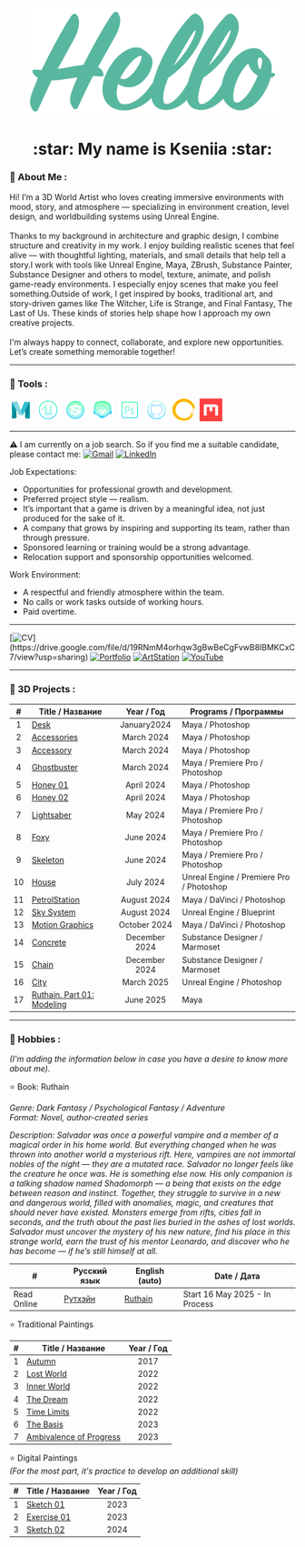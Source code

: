 <div align="center">
 <img src="https://github.com/AlfBerht/AlfBerht/blob/main/Hello/08.png" width="450px"/>
   
 <h1>
  :star: My name is Kseniia :star:
 </h1></div>

### :jigsaw: About Me :

<div>
 Hi! I’m a 3D World Artist who loves creating immersive environments with mood, story, and atmosphere — specializing in environment creation, level design, and worldbuilding systems using Unreal Engine.<br /><br />
 Thanks to my background in architecture and graphic design, I combine structure and creativity in my work. I enjoy building realistic scenes that feel alive — with thoughtful lighting, materials, and small details that help tell a story.I work with tools like Unreal Engine, Maya, ZBrush, Substance Painter, Substance Designer and others to model, texture, animate, and polish game-ready environments. I especially enjoy scenes that make you feel something.Outside of work, I get inspired by books, traditional art, and story-driven games like The Witcher, Life is Strange, and Final Fantasy, The Last of Us. These kinds of stories help shape how I approach my own creative projects.<br /><br />
 I'm always happy to connect, collaborate, and explore new opportunities. Let’s create something memorable together!

 ---

### :jigsaw: Tools :

<div>
  <img src="https://github.com/AlfBerht/AlfBerht/blob/main/Logos/Maya%2002.png" title="Maya" alt="Maya" width="40" height="40"/>&nbsp;
  <img src="https://github.com/AlfBerht/AlfBerht/blob/main/Logos/Unreal.png" title="Unreal Engine 5" alt="Unreal Engine 5" width="40" height="40"/>&nbsp;
  <img src="https://github.com/AlfBerht/AlfBerht/blob/main/Logos/Substance.png" title="Substance Painter & Designer" alt="Substance Painter & Designer" width="40" height="40"/>&nbsp;
  <img src="https://github.com/AlfBerht/AlfBerht/blob/main/Logos/Marmoset_02.png" title="Marmoset Toolbag" alt="Marmoset Toolbag" width="40" height="40"/>&nbsp;
  <img src="https://github.com/AlfBerht/AlfBerht/blob/main/Logos/Photoshop.png" title="Photoshop" alt="Photoshop" width="40" height="40"/>&nbsp;
  <img src="https://github.com/AlfBerht/AlfBerht/blob/main/Logos/GitHub.png" title="GitHub" alt="GitHub" width="40" height="40"/>&nbsp;
  <img src="https://github.com/AlfBerht/AlfBerht/blob/main/Logos/Gaea.png" title="Gaea" alt="Gaea" width="40" height="40"/>&nbsp;
  <img src="https://github.com/AlfBerht/AlfBerht/blob/main/Logos/QuixelMixer.png" title="QuixelMixer" alt="QuixelMixer" width="40" height="40"/>&nbsp;
</div>

---

:warning: I am currently on a job search. So if you find me a suitable candidate, please contact me: [![Gmail](https://img.shields.io/badge/-Gmail-f03c15?style=flat&logo=gmail&logoColor=white)](mailto:alfberht@gmail.com) [![LinkedIn](https://img.shields.io/badge/-LinkedIn-1589F0?style=flat&logo=Linkedin&logoColor=white)](https://www.linkedin.com/in/alfberht/)

Job Expectations:

- Opportunities for professional growth and development.
- Preferred project style — realism.
- It’s important that a game is driven by a meaningful idea, not just produced for the sake of it.
- A company that grows by inspiring and supporting its team, rather than through pressure.
- Sponsored learning or training would be a strong advantage.
- Relocation support and sponsorship opportunities welcomed.

Work Environment:

- A respectful and friendly atmosphere within the team.
- No calls or work tasks outside of working hours.
- Paid overtime.

---

[![CV](https://img.shields.io/badge/-CV-31a097?style=flat")](https://drive.google.com/file/d/19RNmM4orhqw3gBwBeCgFvwB8lBMKCxC7/view?usp=sharing) [![Portfolio](https://img.shields.io/badge/-Portfolio-0095b6?style=flat)](https://drive.google.com/file/d/1Wb0CCGzTGyJg2FCi6IesAvHnDg5vXfix/view?usp=sharing) [![ArtStation](https://img.shields.io/badge/-ArtStation-blue?style=flat&logo=artstation&logoColor=white)](https://alfberht.artstation.com/) [![YouTube](https://img.shields.io/badge/YouTube-f03c15?style=flat&logo=youtube&logoColor=white)](https://www.youtube.com/playlist?list=PL5t-oG0fyTFpw8Nwdy6QA4YbA6WEMsOgF)

---
 
### :jigsaw: 3D Projects :<br />
 
|        #        |   Title / Название  |  Year / Год  |  Programs / Программы  |
|  :---:  |   ---  |   :---:   |   ---   |
|        1        |   [Desk](https://drive.google.com/file/d/1M4BBxe5oC1JNOn9r7kTp6dkrlEx0p_r9/view?usp=sharing)  | January2024 | Maya / Photoshop |
|        2        |   [Accessories](https://drive.google.com/file/d/1IoOE6meLWe7u49-FQUVfVE7n5xikAJfN/view?usp=sharing)  | March 2024 | Maya / Photoshop |
|        3        |   [Accessory](https://drive.google.com/file/d/1OW3QgN8i29XwWnagqDtycAaCr9JsRJIV/view?usp=sharing)  | March 2024 | Maya / Photoshop |
|        4        |   [Ghostbuster](https://drive.google.com/drive/folders/1nqLdHAVMjrloypYca6cJJBXgKbx4Ec5K?usp=sharing)  | March 2024 | Maya / Premiere Pro / Photoshop |
|        5        |   [Honey 01](https://drive.google.com/file/d/1wtnyWrhgNHshCq3eJhYQ31njl937SkVf/view?usp=sharing)  | April 2024 | Maya / Photoshop |
|        6        |   [Honey 02](https://drive.google.com/file/d/1Xm2dZK3R-eTThtF38ymwtfoHcOU7Vq67/view?usp=sharing)  | April 2024 | Maya / Photoshop |
|        7        |   [Lightsaber](https://drive.google.com/drive/folders/14x3Xt1-Vp38xm165GktvLB3PsXLQ73cI?usp=sharing)  | May 2024 | Maya / Premiere Pro / Photoshop |
|        8        |   [Foxy](https://drive.google.com/drive/folders/1-m11GpZg4VY241gHdr9XADNn5fVviJJG?usp=sharing)  | June 2024 | Maya / Premiere Pro / Photoshop |
|        9        |   [Skeleton](https://drive.google.com/drive/folders/1mCjKsitJAPYiZ_mL7gC-l7pVQmpOnmMp?usp=sharing)  | June 2024 | Maya / Premiere Pro / Photoshop |
|        10       |   [House](https://drive.google.com/file/d/1LTgddAnTO--TWb9P16rhYESoj4O_Xxw4/view?usp=sharing)  | July 2024 | Unreal Engine / Premiere Pro / Photoshop |
|        11       |   [PetrolStation](https://drive.google.com/drive/folders/1a9eKQmY_gjWowrxwlVJvtF3Uj2g3HFjL?usp=sharing)  | August 2024 | Maya / DaVinci / Photoshop |
|        12       |   [Sky System](https://www.youtube.com/playlist?list=PL5t-oG0fyTFpw8Nwdy6QA4YbA6WEMsOgF)  | August 2024  | Unreal Engine / Blueprint |
|        13       |   [Motion Graphics](https://drive.google.com/file/d/1VuL4E5QY9ck3KalFD4jfGsE9OgBx7Qm_/view?usp=sharing)  | October 2024 | Maya / DaVinci / Photoshop |
|        14       |   [Concrete](https://drive.google.com/drive/folders/1c-WtOa708hhC6NwD1WAFz05lZtDB6OHe?usp=sharing)  | December 2024 | Substance Designer / Marmoset |
|        15       |   [Chain](https://drive.google.com/drive/folders/1vaGgtt_6bukveASrpbvgXVrQWzNgoYcp?usp=sharing)  | December 2024 | Substance Designer / Marmoset |
|        16       |   [City](https://drive.google.com/file/d/1momHsVW8YJlQGsey0tT725ElCAaQ0ST8/view?usp=sharing)  | March 2025 | Unreal Engine / Photoshop |
|        17       |   [Ruthain. Part 01: Modeling](https://youtu.be/P0POzTQO6vQ)  | June 2025 | Maya |




---

### :jigsaw: Hobbies :
*(I'm adding the information below in case you have a desire to know more about me).*

:star: Book: Ruthain<br />

*Genre: Dark Fantasy / Psychological Fantasy / Adventure<br />
Format: Novel, author-created series*

*Description:
Salvador was once a powerful vampire and a member of a magical order in his home world. But everything changed when he was thrown into another world a mysterious rift. Here, vampires are not immortal nobles of the night — they are a mutated race. Salvador no longer feels like the creature he once was. He is something else now.
His only companion is a talking shadow named Shadomorph — a being that exists on the edge between reason and instinct. Together, they struggle to survive in a new and dangerous world, filled with anomalies, magic, and creatures that should never have existed. Monsters emerge from rifts, cities fall in seconds, and the truth about the past lies buried in the ashes of lost worlds.
Salvador must uncover the mystery of his new nature, find his place in this strange world, earn the trust of his mentor Leonardo, and discover who he has become — if he’s still himself at all.*

|        #         |   Русский язык    |  English (auto)    |  Date / Дата  |
|  ---   |   ---   |    ---   |    ---   |
|   Read Online   |   [Рутхэйн](https://www.litres.ru/72072868/)  | [Ruthain](https://www.litres.ru/72106927/) |   Start 16 May 2025 - In Process   |

:star: Traditional Paintings

|        #        |   Title / Название  |  Year / Год  |
|  :---:  |   ---   |   :---:   |
|        1        |   [Autumn](https://drive.google.com/file/d/1DBa47JxikiwHDlw9U1h5sT3SipVPm5S4/view?usp=sharing)  |  2017 |
|        2        |   [Lost World](https://drive.google.com/file/d/11g6oWoYq0-GCu2RhoU_nUNLI99UlVwl0/view?usp=sharing)  |  2022  |
|        3        |   [Inner World](https://drive.google.com/file/d/16kcxnlrMgTZ1_AuCAQECz9ogV63bOliI/view?usp=sharing)  |  2022 |
|        4        |   [The Dream](https://drive.google.com/file/d/1RIs9GdTxuMZNp-UhlEacTHMC3C5gA2hc/view?usp=sharing)  |  2022  |
|        5        |   [Time Limits](https://drive.google.com/file/d/1stE9MuxvOv4ZWmWUSL59Ra8jt5Q9UaY0/view?usp=sharing)  |  2022  |
|        6        |   [The Basis](https://drive.google.com/file/d/1hS1VAhwMsNsMn-YZOLNo2_7RAPaNKWYZ/view?usp=sharing)  |  2023  |
|        7        |   [Ambivalence of Progress](https://drive.google.com/file/d/182wLnzDcUGDtFCa1jY97kaGjO_q2NKr6/view?usp=sharing)  |  2023  |

:star: Digital Paintings<br />
*(For the most part, it's practice to develop an additional skill)*


|        #        |   Title / Название  |  Year / Год  |
|  :---:  |   ---   |   :---:   |
|        1        |   [Sketch 01](https://drive.google.com/file/d/1v47SM1FFe_NwVsH4PTtHQJ3_8q45d2QP/view?usp=sharing)  |  2023  |
|        2        |   [Exercise 01](https://drive.google.com/file/d/1RoE1j0IVdRB9kAq6D8rbL_DMcv7pBMKe/view?usp=sharing)  |  2023  |
|        3        |   [Sketch 02](https://drive.google.com/file/d/1BL3aiXyXuWC5sfJiR9te2kRCn9ZkfSOt/view?usp=sharing)  |  2024  |
